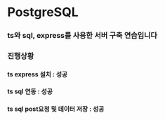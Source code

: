 # PostgreSQL


### ts와 sql, express를 사용한 서버 구축 연습입니다

### 진행상황
#### ts express 설치 : 성공
#### ts sql 연동 : 성공
#### ts sql post요청 및 데이터 저장 : 성공
